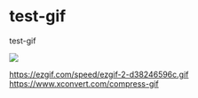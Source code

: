 # test-gif
test-gif

[![](./ezgif-2-9348b106d3-min(1).gif)](bit.ly/3XeFOfV)


https://ezgif.com/speed/ezgif-2-d38246596c.gif
https://www.xconvert.com/compress-gif
